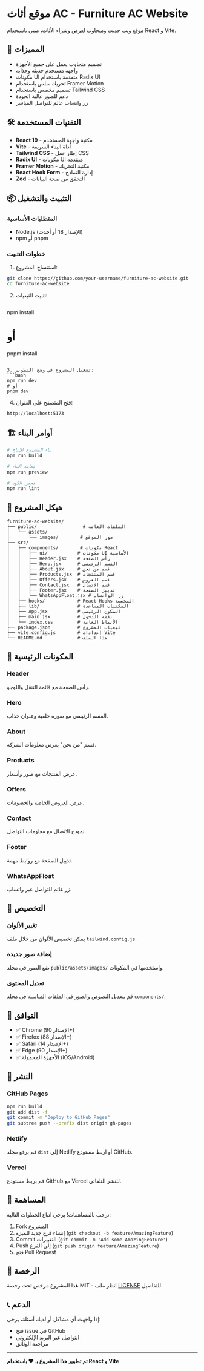 # موقع أثاث AC - Furniture AC Website

موقع ويب حديث ومتجاوب لعرض وشراء الأثاث، مبني باستخدام React و Vite.

## 🚀 المميزات

- تصميم متجاوب يعمل على جميع الأجهزة
- واجهة مستخدم حديثة وجذابة
- مكونات UI متقدمة باستخدام Radix UI
- تحريك سلس باستخدام Framer Motion
- تصميم مخصص باستخدام Tailwind CSS
- دعم للصور عالية الجودة
- زر واتساب عائم للتواصل المباشر

## 🛠️ التقنيات المستخدمة

- **React 19** - مكتبة واجهة المستخدم
- **Vite** - أداة البناء السريعة
- **Tailwind CSS** - إطار عمل CSS
- **Radix UI** - مكونات UI متقدمة
- **Framer Motion** - مكتبة التحريك
- **React Hook Form** - إدارة النماذج
- **Zod** - التحقق من صحة البيانات

## 📦 التثبيت والتشغيل

### المتطلبات الأساسية
- Node.js (الإصدار 18 أو أحدث)
- npm أو pnpm

### خطوات التثبيت

1. استنساخ المشروع:
```bash
git clone https://github.com/your-username/furniture-ac-website.git
cd furniture-ac-website
```

2. تثبيت التبعيات:
   ```bash
npm install
# أو
   pnpm install
   ```

3. تشغيل المشروع في وضع التطوير:
   ```bash
npm run dev
# أو
pnpm dev
   ```

4. فتح المتصفح على العنوان:
```
http://localhost:5173
```

## 🏗️ أوامر البناء

  ```bash
# بناء المشروع للإنتاج
npm run build

# معاينة البناء
npm run preview

# فحص الكود
npm run lint
  ```

## 📁 هيكل المشروع

```
furniture-ac-website/
├── public/                 # الملفات العامة
│   └── assets/
│       └── images/        # صور الموقع
├── src/
│   ├── components/        # مكونات React
│   │   ├── ui/           # مكونات UI الأساسية
│   │   ├── Header.jsx    # رأس الصفحة
│   │   ├── Hero.jsx      # القسم الرئيسي
│   │   ├── About.jsx     # قسم من نحن
│   │   ├── Products.jsx  # قسم المنتجات
│   │   ├── Offers.jsx    # قسم العروض
│   │   ├── Contact.jsx   # قسم الاتصال
│   │   ├── Footer.jsx    # تذييل الصفحة
│   │   └── WhatsAppFloat.jsx # زر الواتساب
│   ├── hooks/            # React Hooks المخصصة
│   ├── lib/              # المكتبات المساعدة
│   ├── App.jsx           # المكون الرئيسي
│   ├── main.jsx          # نقطة الدخول
│   └── index.css         # الأنماط العامة
├── package.json          # تبعيات المشروع
├── vite.config.js        # إعدادات Vite
└── README.md             # هذا الملف
```

## 🎨 المكونات الرئيسية

### Header
رأس الصفحة مع قائمة التنقل واللوجو.

### Hero
القسم الرئيسي مع صورة خلفية وعنوان جذاب.

### About
قسم "من نحن" يعرض معلومات الشركة.

### Products
عرض المنتجات مع صور وأسعار.

### Offers
عرض العروض الخاصة والخصومات.

### Contact
نموذج الاتصال مع معلومات التواصل.

### Footer
تذييل الصفحة مع روابط مهمة.

### WhatsAppFloat
زر عائم للتواصل عبر واتساب.

## 🔧 التخصيص

### تغيير الألوان
يمكن تخصيص الألوان من خلال ملف `tailwind.config.js`.

### إضافة صور جديدة
ضع الصور في مجلد `public/assets/images/` واستخدمها في المكونات.

### تعديل المحتوى
قم بتعديل النصوص والصور في الملفات المناسبة في مجلد `components/`.

## 📱 التوافق

- ✅ Chrome (الإصدار 90+)
- ✅ Firefox (الإصدار 88+)
- ✅ Safari (الإصدار 14+)
- ✅ Edge (الإصدار 90+)
- ✅ الأجهزة المحمولة (iOS/Android)

## 🚀 النشر

### GitHub Pages
```bash
npm run build
git add dist -f
git commit -m "Deploy to GitHub Pages"
git subtree push --prefix dist origin gh-pages
```

### Netlify
قم برفع مجلد `dist` إلى Netlify أو اربط مستودع GitHub.

### Vercel
قم بربط مستودع GitHub مع Vercel للنشر التلقائي.

## 🤝 المساهمة

نرحب بالمساهمات! يرجى اتباع الخطوات التالية:

1. Fork المشروع
2. إنشاء فرع جديد للميزة (`git checkout -b feature/AmazingFeature`)
3. Commit التغييرات (`git commit -m 'Add some AmazingFeature'`)
4. Push إلى الفرع (`git push origin feature/AmazingFeature`)
5. فتح Pull Request

## 📄 الرخصة

هذا المشروع مرخص تحت رخصة MIT - انظر ملف [LICENSE](LICENSE) للتفاصيل.

## 📞 الدعم

إذا واجهت أي مشاكل أو لديك أسئلة، يرجى:

- فتح issue في GitHub
- التواصل عبر البريد الإلكتروني
- مراجعة الوثائق

---

**تم تطوير هذا المشروع بـ ❤️ باستخدام React و Vite**

